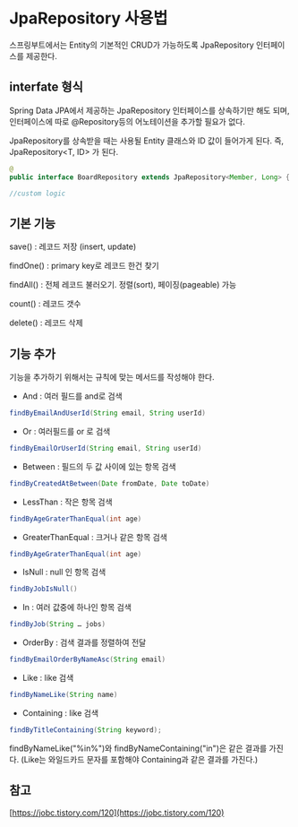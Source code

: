 # JpaRepository 사용법

스프링부트에서는 Entity의 기본적인 CRUD가 가능하도록 JpaRepository 인터페이스를 제공한다.

## interfate 형식

Spring Data JPA에서 제공하는 JpaRepository 인터페이스를 상속하기만 해도 되며, 인터페이스에 따로 @Repository등의 어노테이션을 추가할 필요가 없다.

JpaRepository를 상속받을 때는 사용될 Entity 클래스와 ID 값이 들어가게 된다. 즉, JpaRepository<T, ID> 가 된다.


```java
@
public interface BoardRepository extends JpaRepository<Member, Long> {

//custom logic
```

## 기본 기능

save() : 레코드 저장 (insert, update)

findOne() : primary key로 레코드 한건 찾기

findAll() : 전체 레코드 불러오기. 정렬(sort), 페이징(pageable) 가능

count() : 레코드 갯수

delete() : 레코드 삭제

## 기능 추가
기능을 추가하기 위해서는 규칙에 맞는 메서드를 작성해야 한다.

- And : 여러 필드를 and로 검색
```java
findByEmailAndUserId(String email, String userId)
```

- Or : 여러필드를 or 로 검색
```java
findByEmailOrUserId(String email, String userId)
```

- Between : 필드의 두 값 사이에 있는 항목 검색
```java
findByCreatedAtBetween(Date fromDate, Date toDate)
```


- LessThan : 작은 항목 검색
```java
findByAgeGraterThanEqual(int age)
```
 

- GreaterThanEqual : 크거나 같은 항목 검색
```java
findByAgeGraterThanEqual(int age)
```
 

- IsNull : null 인 항목 검색
```java
findByJobIsNull()
```
 

- In : 여러 값중에 하나인 항목 검색
```java
findByJob(String … jobs)
```
 
- OrderBy : 검색 결과를 정렬하여 전달
```java
findByEmailOrderByNameAsc(String email)
```

- Like : like 검색
```java
findByNameLike(String name)
```

- Containing : like 검색
```java
findByTitleContaining(String keyword);
```
 
 findByNameLike("%in%")와 findByNameContaining("in")은 같은 결과를 가진다.
 (Like는 와일드카드 문자를 포함해야 Containing과 같은 결과를 가진다.)

## 참고
[https://jobc.tistory.com/120](https://jobc.tistory.com/120)
